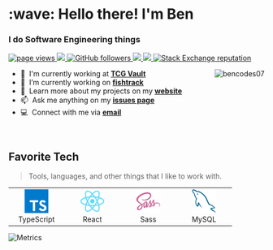 <h1 align="left" id="macropower-title">:wave: Hello there! I'm Ben</h1>
<h3 align="left">I do Software Engineering things</h3>

<p align="left">
  <a href="https://github.com/bencodes07/bencodes07">
    <img src="https://komarev.com/ghpvc/?username=bencodes07" alt="page views" />
  </a>
  <a href="https://vscode.dev">
    <img src="https://img.shields.io/badge/Editor-VSCode-blue?logo=visual-studio-code&logoColor=white">
  </a>
  <a href="https://github.com/bencodes07?tab=followers">
    <img alt="GitHub followers" src="https://img.shields.io/github/followers/MacroPower?color=green&logo=github">
  </a>
  <a href="https://react.dev">
    <img src="https://img.shields.io/badge/JavaScript%20Framework-React-32CD32?logo=javascript&logoColor=white">
  </a>
  <a href="https://apple.com">
    <img src="https://img.shields.io/badge/OS-macOS-informational?logo=apple&logoColor=white">
  </a>
  <a href="https://stackoverflow.com/users/13688326">
    <img alt="Stack Exchange reputation" src="https://img.shields.io/stackexchange/stackoverflow/r/13688326?color=orange&label=reputation&logo=stackoverflow">
  </a>
</p>

<a href="#-title">
  <img src="https://github-readme-stats.vercel.app/api?username=bencodes07&show_icons=true&theme=transparent" alt="bencodes07" align="right" />
</a>

- :office: &nbsp;I'm currently working at **[TCG Vault]**
- :seedling: &nbsp;I’m currently working on **[fishtrack]**
- :book: &nbsp;Learn more about my projects on my **[website]**
- :mailbox: &nbsp;Ask me anything on my **[issues page]**
- :computer: &nbsp;Connect with me via **[email]**

<br>

<h2 align="left" id="macropower-tech">Favorite Tech</h2>

> Tools, languages, and other things that I like to work with.

<table>
  <tr>
    <td align="center" width="96">
      <a href="#macropower-tech">
        <img src="./typescript-original.svg" width="48" height="48" alt="TypeScript" />
      </a>
      <br>TypeScript
    </td>
    <td align="center" width="96">
      <a href="#macropower-tech">
        <img src="./react-original.svg" width="48" height="48" alt="TypeScript" />
      </a>
      <br>React
    </td>
    <td align="center" width="96">
      <a href="#macropower-tech">
        <img src="./sass-original.svg" width="48" height="48" alt="TypeScript" />
      </a>
      <br>Sass
    </td>
    <td align="center" width="96">
      <a href="#macropower-tech">
        <img src="./mysql-original.svg" width="48" height="48" alt="TypeScript" />
      </a>
      <br>MySQL
    </td>
  </tr>
</table>

![Metrics](https://metrics.lecoq.io/bencodes07?template=classic&base.header=0&lines=1&base=header%2C%20activity%2C%20community%2C%20repositories%2C%20metadata&base.indepth=false&base.hireable=false&base.skip=false&lines=false&lines.sections=base&lines.repositories.limit=4&lines.history.limit=1&config.timezone=Europe%2FBerlin)

[TCG Vault]: https://tcg-home.com "TCG Home"
[issues page]: https://github.com/bencodes07/bencodes07/issues "bencodes07/issues"
[fishtrack]: https://github.com/bencodes07/fishtrack "bencodes07/fishtrack"
[website]: https://bencodes.vercel.app "My Website"
[email]: mailto:boeckmannben@gmail.com "boeckmannben<at>gmail.com"

